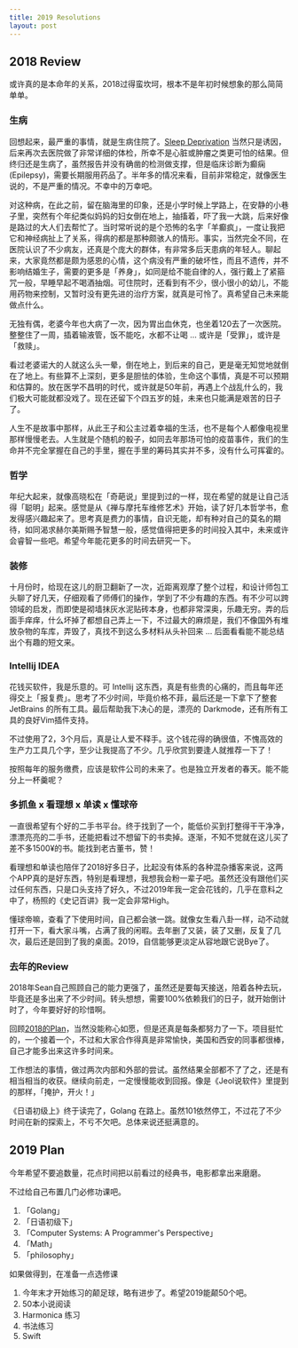 ```yaml
---
title: 2019 Resolutions
layout: post
---
```


## 2018 Review

或许真的是本命年的关系，2018过得蛮坎坷，根本不是年初时候想象的那么简简单单。

### 生病

回想起来，最严重的事情，就是生病住院了。[Sleep Deprivation](http://villim.github.io/sleep-deprivation) 当然只是诱因，后来再次去医院做了非常详细的体检，所幸不是心脏或肿瘤之类更可怕的结果。但终归还是生病了，虽然报告并没有确凿的检测做支撑，但是临床诊断为癫痫 (Epilepsy)，需要长期服用药品了。半年多的情况来看，目前非常稳定，就像医生说的，不是严重的情况。不幸中的万幸吧。

对这种病，在此之前，留在脑海里的印象，还是小学时候上学路上，在安静的小巷子里，突然有个年纪类似妈妈的妇女倒在地上，抽搐着，吓了我一大跳，后来好像是路过的大人们去帮忙了。当时常听说的是个恐怖的名字「羊癫疯」，一度让我把它和神经病扯上了关系，得病的都是那种颇骇人的情形。事实，当然完全不同，在医院认识了不少病友，还真是个庞大的群体，有非常多后天患病的年轻人。聊起来，大家竟然都是颇为感恩的心情，这个病没有严重的破坏性，而且不遗传，并不影响结婚生子，需要的更多是「养身」，如同是给不能自律的人，强行戴上了紧箍咒一般，早睡早起不喝酒抽烟。可住院时，还看到有不少，很小很小的幼儿，不能用药物来控制，又暂时没有更先进的治疗方案，就真是可怜了。真希望自己未来能做点什么。

无独有偶，老婆今年也大病了一次，因为胃出血休克，也坐着120去了一次医院。整整住了一周，插着输液管，饭不能吃，水都不让喝 ... 或许是「受罪」，或许是「救赎」。

看过老婆诺大的人就这么头一晕，倒在地上，到后来的自己，更是毫无知觉地就倒在了地上。有些算不上深刻，更多是胆怯的体验，生命这个事情，真是不可以预期和估算的。放在医学不昌明的时代，或许就是50年前，再遇上个战乱什么的，我们极大可能就都没戏了。现在还留下个四五岁的娃，未来也只能满是艰苦的日子了。

人生不是故事中那样，从此王子和公主过着幸福的生活，也不是每个人都像电视里那样慢慢老去。人生就是个随机的骰子，如同去年那场可怕的疫苗事件，我们的生命并不完全掌握在自己的手里，握在手里的筹码其实并不多，没有什么可挥霍的。

### 哲学

年纪大起来，就像高晓松在「奇葩说」里提到过的一样，现在希望的就是让自己活得「聪明」起来。感觉是从《禅与摩托车维修艺术》开始，读了好几本哲学书，愈发得感兴趣起来了。思考真是费力的事情，自识无能，却有种对自己的莫名的期待，如同渴求赫尔美斯赐予智慧一般，感觉值得把更多的时间投入其中，未来或许会睿智一些吧。希望今年能花更多的时间去研究一下。

### 装修

十月份时，给现在这儿的厨卫翻新了一次，近距离观摩了整个过程，和设计师包工头聊了好几天，仔细观看了师傅们的操作，学到了不少有趣的东西。有不少可以跨领域的启发，而即使是砌墙抹灰水泥贴砖本身，也都非常深奥，乐趣无穷。弄的后面手痒痒，什么坏掉了都想自己弄上一下，不过最大的麻烦是，我们不像国外有堆放杂物的车库，弄毁了，真找不到这么多材料从头补回来 ... 后面看看能不能总结出个有趣的短文来。

### Intellij IDEA

花钱买软件，我是乐意的。可 Intellij 这东西，真是有些贵的心痛的，而且每年还得交上「报复费」。思考了不少时间，毕竟价格不菲，最后还是一下拿下了整套 JetBrains 的所有工具。最后帮助我下决心的是，漂亮的 Darkmode，还有所有工具的良好Vim插件支持。

不过使用了2，3个月后，真是让人爱不释手。这个钱花得的确很值，不愧高效的生产力工具几个字，至少让我提高了不少。几乎欣赏到要逢人就推荐一下了！

按照每年的服务缴费，应该是软件公司的未来了。也是独立开发者的春天。能不能分上一杯羹呢？

### 多抓鱼 x 看理想 x 单读 x 懂球帝

一直很希望有个好的二手书平台。终于找到了一个，能低价买到打整得干干净净，漂漂亮亮的二手书，还能把看过不想留下的书卖掉。逐渐，不知不觉就在这儿买了差不多1500¥的书。能找到老古董书，赞！

看理想和单读也陪伴了2018好多日子，比起没有体系的各种混杂播客来说，这两个APP真的是好东西，特别是看理想，我想我会粉一辈子吧。虽然还没有跟他们买过任何东西，只是口头支持了好久，不过2019年我一定会花钱的，几乎在意料之中了，杨照的《史记百讲》我一定会非常High。

懂球帝嘛，查看了下使用时间，自己都会骇一跳。就像女生看八卦一样，动不动就打开一下，看大家斗嘴，占满了我的闲暇。去年删了又装，装了又删，反复了几次，最后还是回到了我的桌面。2019，自信能够更淡定从容地跟它说Bye了。

### 去年的Review

2018年Sean自己照顾自己的能力更强了，虽然还是要每天接送，陪着各种去玩，毕竟还是多出来了不少时间。转头想想，需要100%依赖我们的日子，就开始倒计时了，今年要好好的珍惜啊。

回顾[2018的Plan](http://villim.github.io/2018-plan)，当然没能称心如愿，但是还真是每条都努力了一下。项目挺忙的，一个接着一个，不过和大家合作得真是非常愉快，美国和西安的同事都很棒，自己才能多出来这许多时间来。

工作想法的事情，做过两次内部和外部的尝试。虽然结果全部都不了了之，还是有相当相当的收获。继续向前走，一定慢慢能收到回报。像是《Jeol说软件》里提到的那样，「掩护，开火！」

《日语初级上》终于读完了，Golang 在路上。虽然101依然停工，不过花了不少时间在新的探索上，不亏不欠吧。总体来说还挺满意的。


## 2019 Plan

今年希望不要追数量，花点时间把以前看过的经典书，电影都拿出来磨磨。

不过给自己布置几门必修功课吧。

1. 「Golang」
2. 「日语初级下」
3. 「Computer Systems: A Programmer's Perspective」
4. 「Math」
5. 「philosophy」

如果做得到，在准备一点选修课
1. 今年末才开始练习的颠足球，略有进步了。希望2019能颠50个吧。
2. 50本小说阅读
3. Harmonica 练习
4. 书法练习
5. Swift